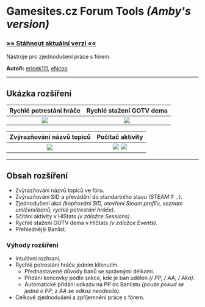 # Gamesites.cz Forum Tools _(Amby's version)_
### [»» Stáhnout aktuální verzi ««](https://github.com/AmbyCe/Gamesites-Forum-Tools-Amby/releases)
Nástroje pro zjednodušení práce s fórem.

**Autoři:** [ericek111](https://launchpad.net/~ericek111), [eNcoo](https://github.com/rothadamcz)

---
## Ukázka rozšíření
Rychlé potrestání hráče    |  Rychlé stažení GOTV dema
:-------------------------:|:-------------------------:
![](https://ctrlv.cz/shots/2023/02/09/hLdr.png)  |  ![](https://ctrlv.cz/shots/2023/02/09/A681.png)

Zvýrazňování názvů topiců  |  Počítač aktivity
:-------------------------:|:-------------------------:
![](https://ctrlv.cz/shots/2023/02/09/Rx6w.png)  |  ![](https://ctrlv.cz/shots/2023/02/10/2Wlr.png) ![](https://ctrlv.cz/shots/2023/02/10/wjwy.png)

---
## Obsah rozšíření
- Zvýrazňování názvů topiců ve fóru.
- Zvýrazňování SID a převádění do standartního stavu _(STEAM:1: ..)_.
- Zjednodušení akcí _(kopírování SID, otevření Steam profilu, seznam umlčení/banů, rychlé potrestání hráče)_.
- Sčítání aktivity v HlStats _(v záložce Sessions)_.
- Rychlé stažení GOTV dema v HlStats _(v záložce Events)_.
- Přehlednější Banlist.

### Výhody rozšíření
- Intuitivní rozhraní.
- Rychlé potrestání hráče jedním kliknutím.
	- Přednastavené důvody banů se správnými délkami.
	- Přidání koncovky podle sekce, kde je ban udělen _(/ PP, / AA, / Aka)_.
	- Automatické přidání odkazu na PP do Banlistu _(pouze pokud se jedná o PP; z AA se odkaz neodesílá)_.
- Celkové zjednodušení a zpříjemnění práce s fórem.
